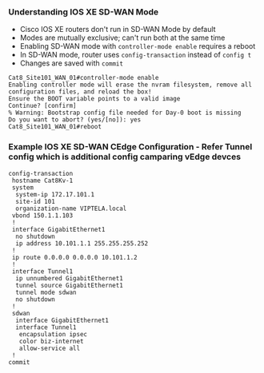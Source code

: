 

### Understanding IOS XE SD-WAN Mode

- Cisco IOS XE routers don't run in SD-WAN Mode by default
- Modes are mutually exclusive; can't run both at the same time
- Enabling SD-WAN mode with `controller-mode enable` requires a reboot
- In SD-WAN mode, router uses `config-transaction` instead of `config t`
- Changes are saved with `commit`

```
Cat8_Site101_WAN_01#controller-mode enable 
Enabling controller mode will erase the nvram filesystem, remove all configuration files, and reload the box! 
Ensure the BOOT variable points to a valid image 
Continue? [confirm]
% Warning: Bootstrap config file needed for Day-0 boot is missing
Do you want to abort? (yes/[no]): yes
Cat8_Site101_WAN_01#reboot
```

### Example IOS XE SD-WAN CEdge Configuration - Refer Tunnel config which is additional config camparing  vEdge devces

```plaintext
config-transaction
 hostname Cat8Kv-1
 system
  system-ip 172.17.101.1
  site-id 101
  organization-name VIPTELA.local
 vbond 150.1.1.103
 !
 interface GigabitEthernet1
  no shutdown
  ip address 10.101.1.1 255.255.255.252
 !
 ip route 0.0.0.0 0.0.0.0 10.101.1.2
 !
 interface Tunnel1
  ip unnumbered GigabitEthernet1
  tunnel source GigabitEthernet1
  tunnel mode sdwan
  no shutdown
 !
 sdwan
  interface GigabitEthernet1
  interface Tunnel1
   encapsulation ipsec
   color biz-internet
   allow-service all
 !
commit
```
